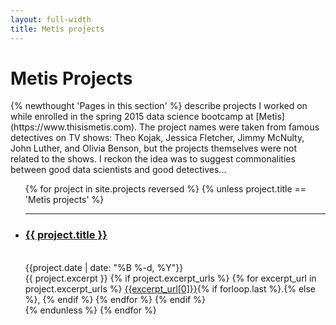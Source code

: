 ```yaml
---
layout: full-width
title: Metis projects
---
```


<h1 class="content-listing-header sans">Metis Projects</h1>
{% newthought 'Pages in this section' %} describe projects I worked on while enrolled in the spring 2015 data science bootcamp at [Metis](https://www.thisismetis.com). The project names were taken from famous detectives on TV shows: Theo Kojak, Jessica Fletcher, Jimmy McNulty, John Luther, and Olivia Benson, but the projects themselves were not related to the shows.  I reckon the idea was to suggest commonalities between good data scientists and good detectives...

<ul class="content-listing">
  {% for project in site.projects reversed %}
      {% unless project.title == 'Metis projects' %}
          <li class="listing">
          <hr class="slender">
          <a href="{{ project.url }}"><h3 class="contrast">{{ project.title }}</h3></a>
          <br><span class="smaller">{{project.date | date: "%B %-d, %Y"}}</span>  <br/>
          <div>
          {{ project.excerpt }}
          {% if project.excerpt_urls %}
              {% for excerpt_url in project.excerpt_urls %}
                  <a href="{{site.url}}/assets/img/{{excerpt_url[1]}}">{{excerpt_url[0]}}</a>{% if forloop.last %}.{% else %}, {% endif %}
              {% endfor %}
          {% endif %}
          </div>
          </li>
      {% endunless %}
  {% endfor %}
</ul>
